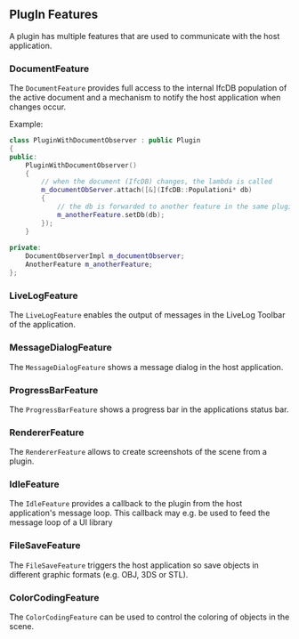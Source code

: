 ## PlugIn Features

A plugin has multiple features that are used to communicate with the host application. 

### DocumentFeature

The ``DocumentFeature`` provides full access to the internal IfcDB population of the active document and a mechanism to notify the host application when changes occur.

Example:

```c++
class PluginWithDocumentObserver : public Plugin
{
public:
    PluginWithDocumentObserver()
    {
        // when the document (IfcDB) changes, the lambda is called
        m_documentObServer.attach([&](IfcDB::Populationi* db)
        {
            // the db is forwarded to another feature in the same plugin
            m_anotherFeature.setDb(db);
        });
    }
    
private:
    DocumentObserverImpl m_documentObserver;
    AnotherFeature m_anotherFeature;
};
```

### LiveLogFeature

The ``LiveLogFeature`` enables the output of messages in the LiveLog Toolbar of the application.

### MessageDialogFeature

The ``MessageDialogFeature`` shows a message dialog in the host application.

### ProgressBarFeature

The ``ProgressBarFeature`` shows a progress bar in the applications status bar.

### RendererFeature

The ``RendererFeature`` allows to create screenshots of the scene from a plugin.

### IdleFeature

The ``IdleFeature`` provides a callback to the plugin from the host application's message loop. This callback may e.g. be used to feed the message loop of a UI library 

### FileSaveFeature

The ``FileSaveFeature`` triggers the host application so save objects in different graphic formats (e.g. OBJ, 3DS or STL).

### ColorCodingFeature

The ``ColorCodingFeature`` can be used to control the coloring of objects in the scene.
